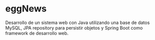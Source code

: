 # eggNews
Desarrollo de un sistema web con Java utilizando una base de datos MySQL, JPA repository para persistir objetos y Spring Boot como framework de desarrollo web. 
